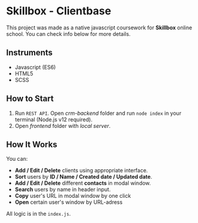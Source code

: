 # Skillbox - Clientbase
This project was made as a native javascript coursework for __Skillbox__ online school. You can check info below for more details.

## Instruments
- Javascript (ES6)
- HTML5
- SCSS

## How to Start
1. Run `REST API`. Open _crm-backend_ folder and run `node index` in your terminal (Node.js v12 required).
2. Open _frontend_ folder with _local server_.

## How It Works
You can:
- __Add / Edit / Delete__ clients using appropriate interface.
- __Sort__ users by __ID / Name / Created date / Updated date__.
- __Add / Edit / Delete__ different __contacts__ in modal window.
- __Search__ users by name in header input.
- __Copy__ user's URL in modal window by one click
- __Open__ certain user's window by URL-adress

All logic is in the `index.js`.
